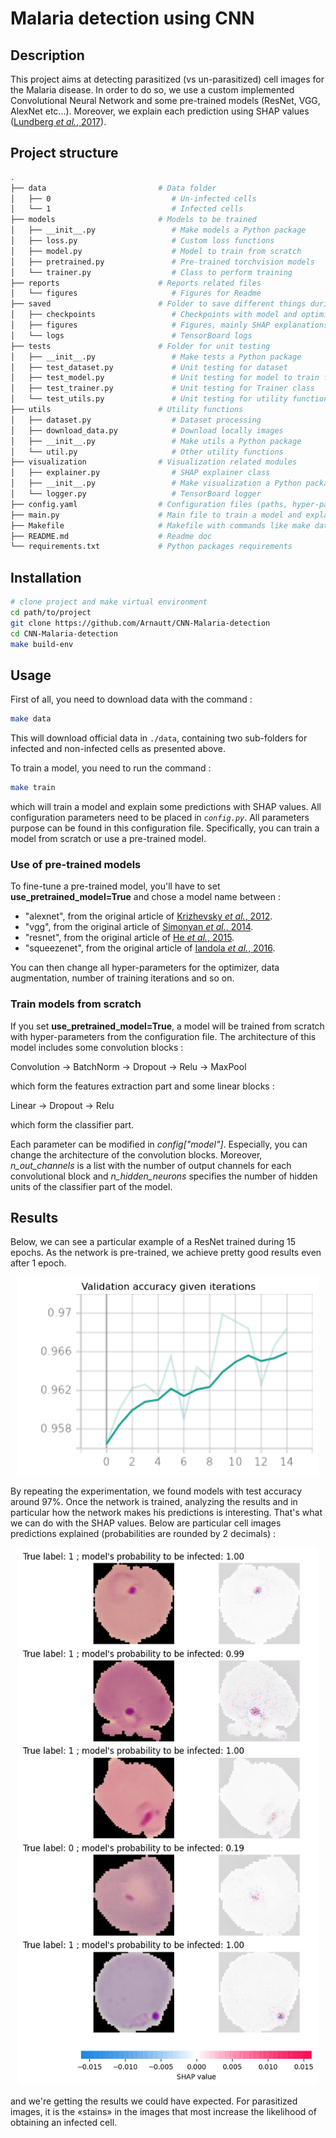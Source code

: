 # Malaria detection using CNN

## Description 

This project aims at detecting parasitized (vs un-parasitized) cell images for the Malaria disease.
In order to do so, we use a custom implemented Convolutional Neural Network and some pre-trained models
(ResNet, VGG, AlexNet etc...).
Moreover, we explain each prediction using SHAP values ([Lundberg *et al.*, 2017](https://arxiv.org/pdf/1705.07874.pdf)).


## Project structure


```bash
.
├── data                         # Data folder                     
│   ├── 0                           # Un-infected cells
│   └── 1                           # Infected cells
├── models                       # Models to be trained
│   ├── __init__.py                 # Make models a Python package
│   ├── loss.py                     # Custom loss functions
│   ├── model.py                    # Model to train from scratch
│   ├── pretrained.py               # Pre-trained torchvision models
│   └── trainer.py                  # Class to perform training
├── reports                      # Reports related files
│   └── figures                     # Figures for Readme
├── saved                        # Folder to save different things during learning phase
│   ├── checkpoints                 # Checkpoints with model and optimizer states
│   ├── figures                     # Figures, mainly SHAP explanations
│   └── logs                        # TensorBoard logs
├── tests                        # Folder for unit testing
│   ├── __init__.py                 # Make tests a Python package
│   ├── test_dataset.py             # Unit testing for dataset 
│   ├── test_model.py               # Unit testing for model to train from scratch
│   ├── test_trainer.py             # Unit testing for Trainer class
│   └── test_utils.py               # Unit testing for utility functions
├── utils                        # Utility functions
│   ├── dataset.py                  # Dataset processing
│   ├── download_data.py            # Download locally images 
│   ├── __init__.py                 # Make utils a Python package
│   └── util.py                     # Other utility functions
├── visualization                # Visualization related modules
│   ├── explainer.py                # SHAP explainer class
│   ├── __init__.py                 # Make visualization a Python package
│   └── logger.py                   # TensorBoard logger
├── config.yaml                  # Configuration files (paths, hyper-parameters, ...)
├── main.py                      # Main file to train a model and explain it 
├── Makefile                     # Makefile with commands like make data or make train
├── README.md                    # Readme doc
└── requirements.txt             # Python packages requirements
```

## Installation


```bash
# clone project and make virtual environment
cd path/to/project
git clone https://github.com/Arnautt/CNN-Malaria-detection
cd CNN-Malaria-detection
make build-env
```


## Usage

First of all, you need to download data with the command :

```bash
make data
```

This will download official data in `./data`, containing two sub-folders for infected and non-infected cells
as presented above.

To train a model, you need to run the command :

```bash
make train
```

which will train a model and explain some predictions with SHAP values. All configuration parameters need
to be placed in *`config.py`*. All parameters purpose can be found in this configuration file.
Specifically, you can train a model from scratch or use a pre-trained model.

### Use of pre-trained models

To fine-tune a pre-trained model, you'll have to set **use_pretrained_model=True** and chose a model name between : 


- "alexnet", from the original article of [Krizhevsky *et al.*, 2012](https://papers.nips.cc/paper/2012/file/c399862d3b9d6b76c8436e924a68c45b-Paper.pdf).
- "vgg", from the original article of [Simonyan *et al.*, 2014](https://arxiv.org/pdf/1409.1556.pdf).
- "resnet", from the original article of [He *et al.*, 2015](https://arxiv.org/pdf/1512.03385.pdf).
- "squeezenet", from the original article of [Iandola *et al.*, 2016](https://arxiv.org/pdf/1602.07360.pdf).


You can then change all hyper-parameters for the optimizer, data augmentation, number of training iterations and so on.

### Train models from scratch


If you set **use_pretrained_model=True**, a model will be trained from scratch with hyper-parameters
from the configuration file. The architecture of this model includes some convolution blocks : 

Convolution → BatchNorm → Dropout → Relu → MaxPool

which form the features extraction part and some linear blocks : 

Linear → Dropout → Relu

which form the classifier part.


Each parameter can be modified in *config["model"]*. Especially, you can change the architecture
of the convolution blocks. Moreover, *n_out_channels* is a list with the number of output channels for each
convolutional block and *n_hidden_neurons* specifies the number of hidden units of the classifier part of the model.


## Results

Below, we can see a particular example of a ResNet trained during 15 epochs.
As the network is pre-trained, we achieve pretty good results even after 1 epoch.

<p align="center">
    <img src="./reports/figures/acc_val.png" width="480"\>
</p>


By repeating the experimentation, we found models with test accuracy around 97%.
Once the network is trained, analyzing the results and in particular how the network makes his predictions
is interesting. That's what we can do with the SHAP values. Below are particular cell images predictions
explained (probabilities are rounded by 2 decimals) : 


<p align="center">
    <img src="./reports/figures/explained_images_19112020_131453.png" width="480"\>
</p>

and we're getting the results we could have expected. For parasitized images, it is the «stains» in the images that
most increase the likelihood of obtaining an infected cell.
